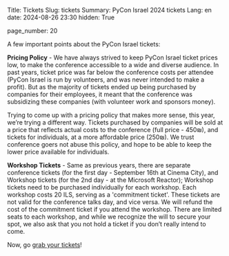 Title: Tickets
Slug: tickets
Summary: PyCon Israel 2024 tickets
Lang: en
date: 2024-08-26 23:30
hidden: True

page_number: 20

A few important points about the PyCon Israel tickets:

**Pricing Policy** - We have always strived to keep PyCon Israel
ticket prices low, to make the conference accessible to a wide and
diverse audience. In past years, ticket price was far below the
conference costs per attendee (PyCon Israel is run by volunteers, and
was never intended to make a profit). But as the majority of
tickets ended up being purchased by companies for their employees, it
meant that the conference was subsidizing these companies (with
volunteer work and sponsors money).

Trying to come up with a pricing policy that makes more sense, this
year, we’re trying a different way. Tickets purchased by companies
will be sold at a price that reflects actual costs to the conference
(full price - 450₪), and tickets for individuals, at a more affordable
price (250₪). We trust conference goers not abuse this policy, and
hope to be able to keep the lower price available for individuals.

**Workshop Tickets** - Same as previous years, there are separate
conference tickets (for the first day - September 16th at Cinema
City), and Workshop tickets (for the 2nd day - at the Microsoft
Reactor); Workshop tickets need to be purchased individually for each
workshop. Each workshop costs 20 ILS, serving as a 'commitment
ticket'. These tickets are not valid for the conference talks day, and
vice versa. We will refund the cost of the commitment ticket if you
attend the workshop. There are limited seats to each workshop, and
while we recognize the will to secure your spot, we also ask that you
not hold a ticket if you don’t really intend to come.

Now, go [grab your tickets](https://ti.to/hamakor/pycon2024)!
